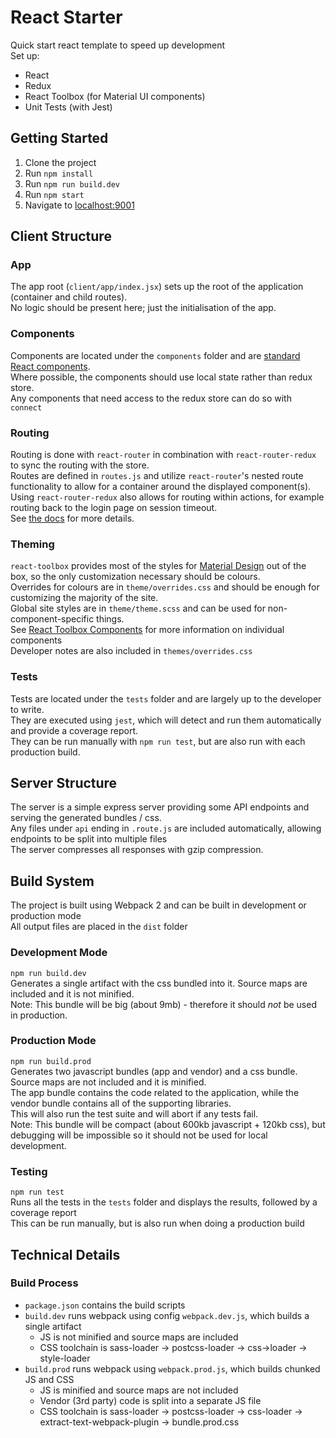 # React Starter
 Quick start react template to speed up development  
 Set up:
 * React
 * Redux
 * React Toolbox (for Material UI components)
 * Unit Tests (with Jest)
 ## Getting Started
 1. Clone the project
 2. Run `npm install`
 3. Run `npm run build.dev`
 4. Run `npm start`
 5. Navigate to [localhost:9001](http://localhost:9001)
 ## Client Structure
  ### App  
   The app root (`client/app/index.jsx`) sets up the root of the application (container and child routes).  
   No logic should be present here; just the initialisation of the app.  
  ### Components  
   Components are located under the `components` folder and are [standard React components](https://facebook.github.io/react/docs/react-component.html).  
   Where possible, the components should use local state rather than redux store.  
   Any components that need access to the redux store can do so with `connect`
  ### Routing  
   Routing is done with `react-router` in combination with `react-router-redux` to sync the routing with the store.  
   Routes are defined in `routes.js` and utilize `react-router`'s nested route functionality to allow for a container around the displayed component(s).  
   Using `react-router-redux` also allows for routing within actions, for example routing back to the login page on session timeout.  
   See [the docs](https://github.com/reactjs/react-router-redux) for more details.  
  ### Theming
   `react-toolbox` provides most of the styles for [Material Design](https://material.io/guidelines/) out of the box, so the only customization necessary should be colours.  
   Overrides for colours are in `theme/overrides.css` and should be enough for customizing the majority of the site.  
   Global site styles are in `theme/theme.scss` and can be used for non-component-specific things.  
   See [React Toolbox Components](http://react-toolbox.com/#/components) for more information on individual components  
   Developer notes are also included in `themes/overrides.css`  
  ### Tests
   Tests are located under the `tests` folder and are largely up to the developer to write.  
   They are executed using `jest`, which will detect and run them automatically and provide a coverage report.  
   They can be run manually with `npm run test`, but are also run with each production build.  
## Server Structure
 The server is a simple express server providing some API endpoints and serving the generated bundles / css.  
 Any files under `api` ending in `.route.js` are included automatically, allowing endpoints to be split into multiple files  
 The server compresses all responses with gzip compression.  
## Build System
 The project is built using Webpack 2 and can be built in development or production mode  
 All output files are placed in the `dist` folder
 ### Development Mode
  `npm run build.dev`  
  Generates a single artifact with the css bundled into it. Source maps are included and it is not minified.  
  Note: This bundle will be big (about 9mb) - therefore it should _not_ be used in production.
 ### Production Mode
  `npm run build.prod`  
  Generates two javascript bundles (app and vendor) and a css bundle. Source maps are not included and it is minified.  
  The app bundle contains the code related to the application, while the vendor bundle contains all of the supporting libraries.  
  This will also run the test suite and will abort if any tests fail.  
  Note: This bundle will be compact (about 600kb javascript + 120kb css), but debugging will be impossible so it should not be used for local development.  
  ### Testing
  `npm run test`  
  Runs all the tests in the `tests` folder and displays the results, followed by a coverage report  
  This can be run manually, but is also run when doing a production build
## Technical Details
 ### Build Process
 * `package.json` contains the build scripts
 * `build.dev` runs webpack using config `webpack.dev.js`, which builds a single artifact
   * JS is not minified and source maps are included
   * CSS toolchain is sass-loader -> postcss-loader -> css->loader -> style-loader
 * `build.prod` runs webpack using `webpack.prod.js`, which builds chunked JS and CSS
   * JS is minified and source maps are not included
   * Vendor (3rd party) code is split into a separate JS file  
   * CSS toolchain is sass-loader -> postcss-loader -> css-loader -> extract-text-webpack-plugin -> bundle.prod.css
